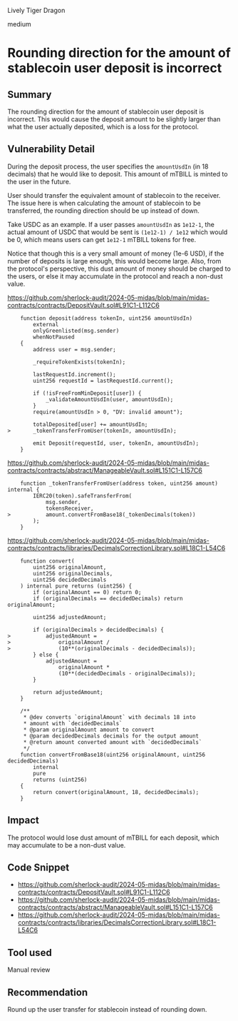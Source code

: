 Lively Tiger Dragon

medium

# Rounding direction for the amount of stablecoin user deposit is incorrect


## Summary

The rounding direction for the amount of stablecoin user deposit is incorrect. This would cause the deposit amount to be slightly larger than what the user actually deposited, which is a loss for the protocol.

## Vulnerability Detail

During the deposit process, the user specifies the `amountUsdIn` (in 18 decimals) that he would like to deposit. This amount of mTBILL is minted to the user in the future.

User should transfer the equivalent amount of stablecoin to the receiver. The issue here is when calculating the amount of stablecoin to be transferred, the rounding direction should be up instead of down.

Take USDC as an example. If a user passes `amountUsdIn` as `1e12-1`, the actual amount of USDC that would be sent is `(1e12-1) / 1e12` which would be 0, which means users can get `1e12-1` mTBILL tokens for free.

Notice that though this is a very small amount of money (1e-6 USD), if the number of deposits is large enough, this would become large. Also, from the protocol's perspective, this dust amount of money should be charged to the users, or else it may accumulate in the protocol and reach a non-dust value.

https://github.com/sherlock-audit/2024-05-midas/blob/main/midas-contracts/contracts/DepositVault.sol#L91C1-L112C6
```solidity
    function deposit(address tokenIn, uint256 amountUsdIn)
        external
        onlyGreenlisted(msg.sender)
        whenNotPaused
    {
        address user = msg.sender;

        _requireTokenExists(tokenIn);

        lastRequestId.increment();
        uint256 requestId = lastRequestId.current();

        if (!isFreeFromMinDeposit[user]) {
            _validateAmountUsdIn(user, amountUsdIn);
        }
        require(amountUsdIn > 0, "DV: invalid amount");

        totalDeposited[user] += amountUsdIn;
>       _tokenTransferFromUser(tokenIn, amountUsdIn);

        emit Deposit(requestId, user, tokenIn, amountUsdIn);
    }
```

https://github.com/sherlock-audit/2024-05-midas/blob/main/midas-contracts/contracts/abstract/ManageableVault.sol#L151C1-L157C6
```solidity
    function _tokenTransferFromUser(address token, uint256 amount) internal {
        IERC20(token).safeTransferFrom(
            msg.sender,
            tokensReceiver,
>           amount.convertFromBase18(_tokenDecimals(token))
        );
    }
```


https://github.com/sherlock-audit/2024-05-midas/blob/main/midas-contracts/contracts/libraries/DecimalsCorrectionLibrary.sol#L18C1-L54C6
```solidity
    function convert(
        uint256 originalAmount,
        uint256 originalDecimals,
        uint256 decidedDecimals
    ) internal pure returns (uint256) {
        if (originalAmount == 0) return 0;
        if (originalDecimals == decidedDecimals) return originalAmount;

        uint256 adjustedAmount;

        if (originalDecimals > decidedDecimals) {
>           adjustedAmount =
>               originalAmount /
>               (10**(originalDecimals - decidedDecimals));
        } else {
            adjustedAmount =
                originalAmount *
                (10**(decidedDecimals - originalDecimals));
        }

        return adjustedAmount;
    }

    /**
     * @dev converts `originalAmount` with decimals 18 into
     * amount with `decidedDecimals`
     * @param originalAmount amount to convert
     * @param decidedDecimals decimals for the output amount
     * @return amount converted amount with `decidedDecimals`
     */
    function convertFromBase18(uint256 originalAmount, uint256 decidedDecimals)
        internal
        pure
        returns (uint256)
    {
        return convert(originalAmount, 18, decidedDecimals);
    }
```

## Impact

The protocol would lose dust amount of mTBILL for each deposit, which may accumulate to be a non-dust value.

## Code Snippet

- https://github.com/sherlock-audit/2024-05-midas/blob/main/midas-contracts/contracts/DepositVault.sol#L91C1-L112C6
- https://github.com/sherlock-audit/2024-05-midas/blob/main/midas-contracts/contracts/abstract/ManageableVault.sol#L151C1-L157C6
- https://github.com/sherlock-audit/2024-05-midas/blob/main/midas-contracts/contracts/libraries/DecimalsCorrectionLibrary.sol#L18C1-L54C6

## Tool used

Manual review

## Recommendation

Round up the user transfer for stablecoin instead of rounding down.